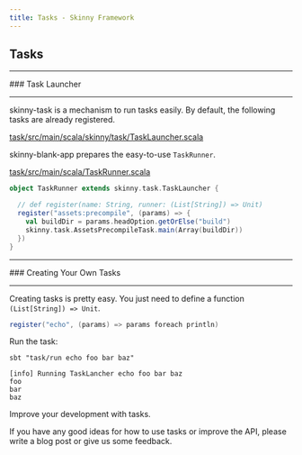 ```yaml
---
title: Tasks - Skinny Framework
---
```


## Tasks

<hr/>
### Task Launcher
<hr/>

skinny-task is a mechanism to run tasks easily. By default, the following tasks are already registered.

[task/src/main/scala/skinny/task/TaskLauncher.scala](https://github.com/skinny-framework/skinny-framework/blob/1.1.x/task/src/main/scala/skinny/task/TaskLauncher.scala)

skinny-blank-app prepares the easy-to-use `TaskRunner`.

[task/src/main/scala/TaskRunner.scala](https://github.com/skinny-framework/skinny-framework/blob/1.1.x/yeoman-generator-skinny/app/templates/task/src/main/scala/TaskRunner.scala)


```scala
object TaskRunner extends skinny.task.TaskLauncher {

  // def register(name: String, runner: (List[String]) => Unit)
  register("assets:precompile", (params) => {
    val buildDir = params.headOption.getOrElse("build")
    skinny.task.AssetsPrecompileTask.main(Array(buildDir))
  })
}
```

<hr/>
### Creating Your Own Tasks
<hr/>

Creating tasks is pretty easy. You just need to define a function `(List[String]) => Unit`.

```scala
register("echo", (params) => params foreach println)
```

Run the task:

```
sbt "task/run echo foo bar baz"

[info] Running TaskLancher echo foo bar baz
foo
bar
baz
```

Improve your development with tasks.

If you have any good ideas for how to use tasks or improve the API, please write a blog post or give us some feedback.
